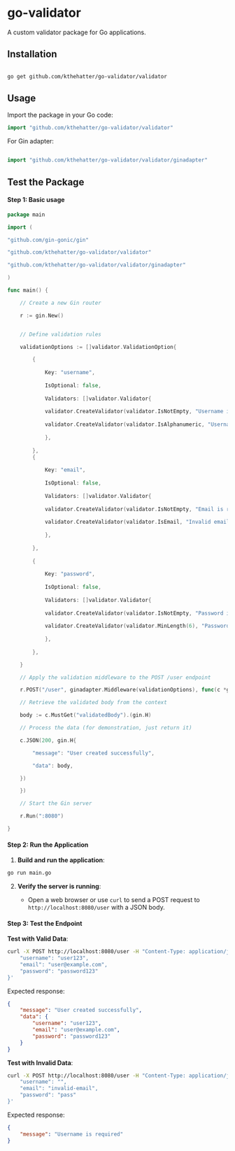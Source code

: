 # go-validator
  
A custom validator package for Go applications.
## Installation
 

```bash

go get github.com/kthehatter/go-validator/validator

```

## Usage

  Import the package in your Go code:

```go
import "github.com/kthehatter/go-validator/validator"
```

For Gin adapter:
```go

import "github.com/kthehatter/go-validator/validator/ginadapter"
```

## Test the Package
#### Step 1: Basic usage

```go
package main

import (

"github.com/gin-gonic/gin"

"github.com/kthehatter/go-validator/validator"

"github.com/kthehatter/go-validator/validator/ginadapter"

)

func main() {

    // Create a new Gin router

    r := gin.New()


    // Define validation rules

    validationOptions := []validator.ValidationOption{

        {
        
            Key: "username",
            
            IsOptional: false,
            
            Validators: []validator.Validator{
            
            validator.CreateValidator(validator.IsNotEmpty, "Username is required"),
            
            validator.CreateValidator(validator.IsAlphanumeric, "Username must be alphanumeric"),
        
            },
        
        },
        {
        
            Key: "email",
            
            IsOptional: false,
            
            Validators: []validator.Validator{
            
            validator.CreateValidator(validator.IsNotEmpty, "Email is required"),
            
            validator.CreateValidator(validator.IsEmail, "Invalid email address"),
        
            },
        
        },
        
        {
        
            Key: "password",
            
            IsOptional: false,
            
            Validators: []validator.Validator{
            
            validator.CreateValidator(validator.IsNotEmpty, "Password is required"),
            
            validator.CreateValidator(validator.MinLength(6), "Password must be at least 6 characters"),
        
            },
        
        },

    }

    // Apply the validation middleware to the POST /user endpoint

    r.POST("/user", ginadapter.Middleware(validationOptions), func(c *gin.Context) {

    // Retrieve the validated body from the context

    body := c.MustGet("validatedBody").(gin.H)

    // Process the data (for demonstration, just return it)

    c.JSON(200, gin.H{

        "message": "User created successfully",

        "data": body,

    })

    })  

    // Start the Gin server

    r.Run(":8080")

}

```

#### Step 2: Run the Application

1. **Build and run the application**:

```bash
go run main.go
```

2. **Verify the server is running**:
    
    - Open a web browser or use `curl` to send a POST request to `http://localhost:8080/user` with a JSON body.
        

#### Step 3: Test the Endpoint

**Test with Valid Data**:

```bash
curl -X POST http://localhost:8080/user -H "Content-Type: application/json" -d '{
    "username": "user123",
    "email": "user@example.com",
    "password": "password123"
}'
```

Expected response:

```json
{
    "message": "User created successfully",
    "data": {
        "username": "user123",
        "email": "user@example.com",
        "password": "password123"
    }
}
```

**Test with Invalid Data**:

```bash
curl -X POST http://localhost:8080/user -H "Content-Type: application/json" -d '{
    "username": "",
    "email": "invalid-email",
    "password": "pass"
}'
```

Expected response:

```json
{
    "message": "Username is required"
}
```
